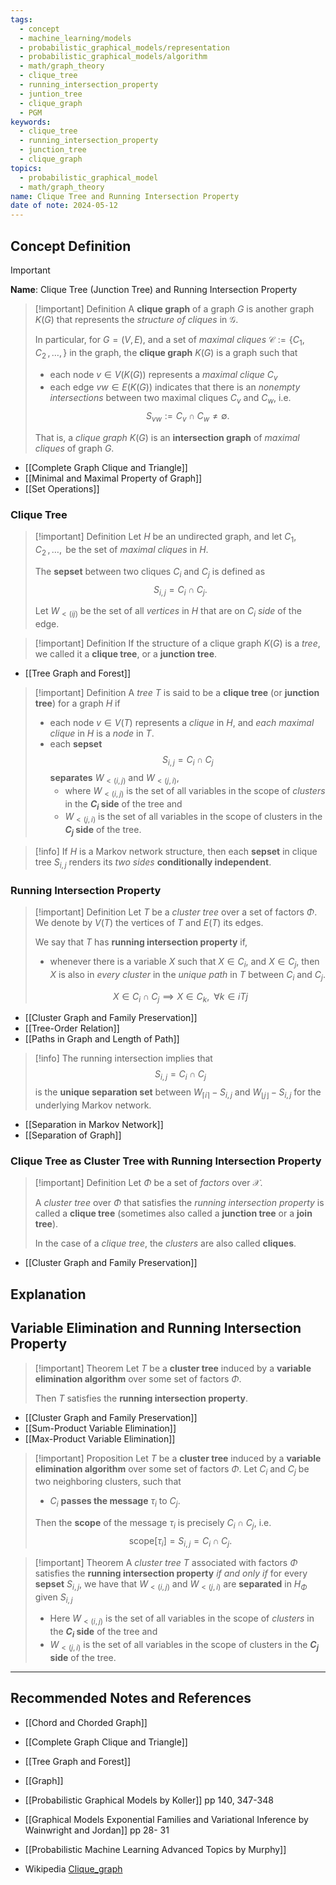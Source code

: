 ```yaml
---
tags:
  - concept
  - machine_learning/models
  - probabilistic_graphical_models/representation
  - probabilistic_graphical_models/algorithm
  - math/graph_theory
  - clique_tree
  - running_intersection_property
  - juntion_tree
  - clique_graph
  - PGM
keywords:
  - clique_tree
  - running_intersection_property
  - junction_tree
  - clique_graph
topics:
  - probabilistic_graphical_model
  - math/graph_theory
name: Clique Tree and Running Intersection Property
date of note: 2024-05-12
---
```


## Concept Definition

>[!important]
>**Name**: Clique Tree (Junction Tree) and Running Intersection Property

>[!important] Definition
>A **clique graph** of a graph $G$ is another graph $K(G)$ that represents the *structure of cliques* in $\mathcal{G}$.
>
>In particular, for $G =(V,E)$, and a set of *maximal cliques* $\mathscr{C} := \left\{ C_{1}, C_{2} \,{,}\ldots{,}\, \right\}$ in the graph,  the **clique graph**  $K(G)$ is a graph such that 
>- each node $v\in V\left( K(G) \right)$ represents a *maximal clique* $C_{v}$
>- each edge $vw \in E\left( K(G) \right)$ indicates that there is an *nonempty intersections* between two maximal cliques $C_{v}$ and $C_{w}$, i.e. $$S_{vw} := C_{v}\cap C_{w} \neq \emptyset.$$
>  
>That is, a *clique graph* $K(G)$ is an **intersection graph** of *maximal cliques* of graph $G$.

- [[Complete Graph Clique and Triangle]]
- [[Minimal and Maximal Property of Graph]]
- [[Set Operations]]

### Clique Tree

>[!important] Definition
>Let $H$ be an undirected graph, and let $C_{1}, C_{2} \,{,}\ldots{,}\,$ be the set of *maximal cliques* in $H.$
>
>The **sepset** between two cliques $C_{i}$ and $C_{j}$ is defined as $$S_{i,j} = C_{i}\cap C_{j}.$$
>
>Let $W_{< (ij)}$ be the set of all *vertices* in $H$ that are on *$C_{i}$ side* of the edge. 


>[!important] Definition
>If the structure of a clique graph $K(G)$ is a *tree*, we called it a **clique tree**, or a **junction tree**.

- [[Tree Graph and Forest]]

>[!important] Definition
>A *tree* $T$ is said to be a **clique tree** (or **junction tree**) for a graph $H$ if
>- each node $v\in V\left( T\right)$ represents a *clique* in $H$, and *each maximal clique* in $H$ is a *node* in $T$.
>- each **sepset** $$S_{i,j} = C_{i} \cap C_{j}$$ **separates** $W_{< (i,j)}$ and $W_{< (j,i)}$,
>	- where $W_{< (i,j)}$  is the set of all variables in the scope of *clusters* in the **$C_{i}$ side** of the tree and 
>	- $W_{< (j,i)}$ is the set of all variables in the scope of clusters in the **$C_j$ side** of the tree.

>[!info]
>If $H$ is a Markov network structure, then each **sepset** in clique tree $S_{i,j}$ renders its *two sides* **conditionally independent**.

### Running Intersection Property

>[!important] Definition
>Let $T$ be a *cluster tree* over a set of factors $\Phi$. We denote by $V(T)$ the vertices of $T$ and $E(T)$ its edges.
>
>We say that $T$ has **running intersection property** if, 
>- whenever there is a variable $X$ such that $X\in C_{i}$, and $X\in C_{j}$, then $X$ is also in *every cluster* in the *unique path* in $T$ between $C_{i}$ and $C_{j}$.  
>  
>  $$X\in C_{i}\cap C_{j} \implies X \in C_{k},\;\; \forall k\in iTj$$

- [[Cluster Graph and Family Preservation]]
- [[Tree-Order Relation]]
- [[Paths in Graph and Length of Path]]


>[!info]
>The running intersection implies that $$S_{i,j} = C_{i} \cap C_{j}$$ is the **unique separation set** between $W_{\lceil i \rceil} - S_{i,j}$ and $W_{\lfloor j \rfloor} - S_{i,j}$ for the underlying Markov network.

- [[Separation in Markov Network]]
- [[Separation of Graph]]

### Clique Tree as Cluster Tree with Running Intersection Property

>[!important] Definition
>Let $\Phi$ be a set of *factors* over $\mathcal{X}$. 
>
>A *cluster tree* over $\Phi$ that satisfies the *running intersection property* is called a **clique tree** (sometimes also called a **junction tree** or a **join tree**). 
>
>In the case of a *clique tree*, the *clusters* are also called **cliques**.

- [[Cluster Graph and Family Preservation]]

## Explanation


## Variable Elimination and Running Intersection Property

>[!important] Theorem
>Let $T$ be a **cluster tree** induced by a **variable elimination algorithm** over some set of factors $\Phi$. 
>
>Then $T$ satisfies the **running intersection property**.

- [[Cluster Graph and Family Preservation]]
- [[Sum-Product Variable Elimination]]
- [[Max-Product Variable Elimination]]

>[!important] Proposition
>Let $T$ be a **cluster tree** induced by a **variable elimination algorithm** over some set of factors $\Phi$. Let $C_{i}$ and $C_{j}$ be two neighboring clusters, such that
>- $C_{i}$ **passes the message** $\tau_{i}$ to $C_{j}$.
>
>Then the **scope** of the message $\tau_{i}$ is precisely $C_{i} \cap C_{j}$, i.e. $$\text{scope}[\tau_{i}] = S_{i,j} = C_{i} \cap C_{j}.$$



>[!important] Theorem
>A *cluster tree* $T$ associated with factors $\Phi$ satisfies the **running intersection property** *if and only if* for every **sepset** $S_{i,j}$, we have that $W_{< (i,j)}$ and $W_{< (j,i)}$ are **separated** in $H_{\Phi}$ given $S_{i,j}$
>  
>- Here $W_{< (i,j)}$  is the set of all variables in the scope of *clusters* in the **$C_{i}$ side** of the tree and 
>- $W_{< (j,i)}$ is the set of all variables in the scope of clusters in the **$C_j$ side** of the tree.






-----------
##  Recommended Notes and References


- [[Chord and Chorded Graph]]
- [[Complete Graph Clique and Triangle]]

- [[Tree Graph and Forest]]
- [[Graph]]

- [[Probabilistic Graphical Models by Koller]] pp 140, 347-348
- [[Graphical Models Exponential Families and Variational Inference by Wainwright and Jordan]] pp 28- 31
- [[Probabilistic Machine Learning Advanced Topics by Murphy]]
- Wikipedia [Clique_graph](https://en.wikipedia.org/wiki/Clique_graph)
